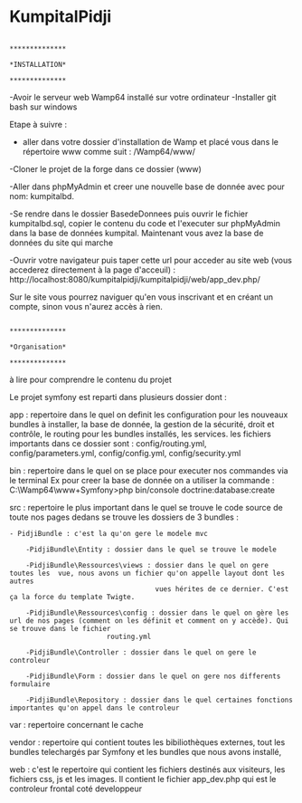 # KumpitalPidji

																	**************
																	*INSTALLATION*
																	**************																
	
-Avoir le serveur web Wamp64 installé sur votre ordinateur
-Installer git bash sur windows



Etape à suivre :
- aller dans votre dossier d'installation de Wamp et placé vous dans le répertoire www comme suit :
/Wamp64/www/

-Cloner le projet de la forge dans ce dossier (www)
			
			

-Aller dans phpMyAdmin et creer une nouvelle base de donnée avec pour nom: kumpitalbd.

-Se rendre dans le dossier BasedeDonnees puis ouvrir le fichier kumpitalbd.sql, copier le contenu du code et l'executer sur phpMyAdmin dans la base de données kumpital. 
		Maintenant vous avez la base de données du site qui marche  

-Ouvrir votre navigateur puis taper cette url pour acceder au site web (vous accederez directement à la page d'acceuil) : 
 	http://localhost:8080/kumpitalpidji/kumpitalpidji/web/app_dev.php/
				
		

Sur le site vous pourrez naviguer qu'en vous inscrivant et en créant un compte, sinon vous n'aurez accès à rien. 


																	**************
																	*Organisation*
																	**************
																	
à lire pour comprendre le contenu du projet 

Le projet symfony est reparti dans plusieurs dossier dont :

app : repertoire dans le quel on definit les configuration pour les nouveaux bundles à installer, la base de donnée, la gestion de la sécurité, droit et contrôle,
	le routing pour les bundles installés, les services.
	les fichiers importants dans ce dossier sont : config/routing.yml, config/parameters.yml, config/config.yml, config/security.yml


bin : repertoire dans le quel on se place pour executer nos commandes via le terminal
	Ex pour creer la base de donnée on a utiliser la commande : C:\Wamp64\www\+Symfony>php bin/console doctrine:database:create


src : repertoire le plus important dans le quel se trouve le code source de toute nos pages dedans se trouve les dossiers de 3 bundles :


	- PidjiBundle : c'est la qu'on gere le modele mvc 

		-PidjiBundle\Entity : dossier dans le quel se trouve le modele

		-PidjiBundle\Ressources\views : dossier dans le quel on gere toutes les  vue, nous avons un fichier qu'on appelle layout dont les autres 
                                        vues hérites de ce dernier. C'est ça la force du template Twigte.

		-PidjiBundle\Ressources\config : dossier dans le quel on gère les url de nos pages (comment on les définit et comment on y accède). Qui se trouve dans le fichier
						    routing.yml

		-PidjiBundle\Controller : dossier dans le quel on gere le controleur

		-PidjiBundle\Form : dossier dans le quel on gere nos differents formulaire

		-PidjiBundle\Repository : dossier dans le quel certaines fonctions importantes qu'on appel dans le controleur

	


var : repertoire concernant le cache


vendor : repertoire qui contient toutes les bibiliothèques externes, tout les bundles telechargés par Symfony et les bundles que nous avons installé, 


web : c'est le repertoire qui contient les fichiers destinés aux visiteurs, les fichiers css, js et les images. Il contient le fichier app_dev.php qui est le controleur frontal coté developpeur





